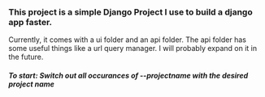 ### This project is a simple Django Project I use to build a django app faster.
Currently, it comes with a ui folder and an api folder. The api folder has some useful things like a url query manager.
I will probably expand on it in the future.

##### To start: Switch out all occurances of **--projectname** with the desired project name